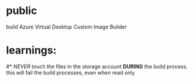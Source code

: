 # public
build Azure Virtual Desktop Custom Image Builder
# learnings:
#* _NEVER_ touch the files in the storage account **DURING** the build process. this will fail the build processes, even when read only

